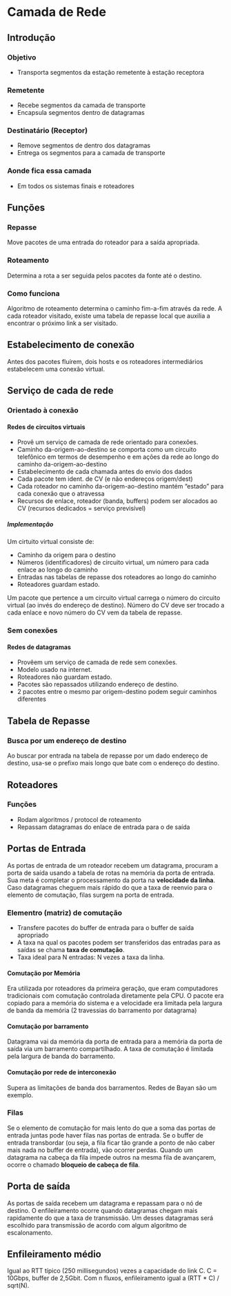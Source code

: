# Camada de Rede

## Introdução

### Objetivo
- Transporta segmentos da estação remetente à estação receptora

### Remetente
- Recebe segmentos da camada de transporte
- Encapsula segmentos dentro de datagramas

### Destinatário (Receptor)
- Remove segmentos de dentro dos datagramas
- Entrega os segmentos para a camada de transporte

### Aonde fica essa camada
- Em todos os sistemas finais e roteadores

## Funções

### Repasse
Move pacotes de uma entrada do roteador para a saída apropriada.

### Roteamento
Determina a rota a ser seguida pelos pacotes da fonte até o destino.

### Como funciona
Algoritmo de roteamento determina o caminho fim-a-fim através da rede. A cada roteador visitado, existe uma tabela de repasse local que auxilia a encontrar o próximo link a ser visitado.

## Estabelecimento de conexão
Antes dos pacotes fluírem, dois hosts e os roteadores intermediários estabelecem uma conexão virtual.

## Serviço de cada de rede

### Orientado à conexão

#### Redes de circuitos virtuais
- Provê um serviço de camada de rede orientado para conexões.
- Caminho da-origem-ao-destino se comporta como um circuito telefônico em termos de desempenho e em ações da rede ao longo do caminho da-origem-ao-destino
- Estabelecimento de cada chamada antes do envio dos dados
- Cada pacote tem ident. de CV (e não endereços origem/dest)
- Cada roteador no caminho da-origem-ao-destino mantém “estado” para cada conexão que o atravessa
- Recursos de enlace, roteador (banda, buffers) podem ser alocados ao CV (recursos dedicados = serviço previsível)

##### Implementação
Um cirtuito virtual consiste de:
- Caminho da origem para o destino
- Números (identificadores) de circuito virtual, um número para cada enlace ao longo do caminho
- Entradas nas tabelas de repasse dos roteadores ao longo do caminho
- Roteadores guardam estado.

Um pacote que pertence a um circuito virtual carrega o número do circuito virtual (ao invés do endereço de destino).
Número do CV deve ser trocado a cada enlace e novo número do CV vem da tabela de repasse.

### Sem conexões
#### Redes de datagramas
- Provêem um serviço de camada de rede sem conexões.
- Modelo usado na internet.
- Roteadores não guardam estado.
- Pacotes são repassados utilizando endereço de destino.
- 2 pacotes entre o mesmo par origem-destino podem seguir caminhos diferentes

## Tabela de Repasse

### Busca por um endereço de destino
Ao buscar por entrada na tabela de repasse por um dado endereço de destino, usa-se o prefixo mais longo que bate com o endereço do destino.

## Roteadores

### Funções
- Rodam algoritmos / protocol de roteamento
- Repassam datagramas do enlace de entrada para o de saída

## Portas de Entrada
As portas de entrada de um roteador recebem um datagrama, procuram a porta de saída usando a tabela de rotas na memória da porta de entrada. Sua meta é completar o processamento da porta na **velocidade da linha**. Caso datagramas cheguem mais rápido do que a taxa de reenvio para o elemento de comutação, filas surgem na porta de entrada.

### Elementro (matriz) de comutação
- Transfere pacotes do buffer de entrada para o buffer de saída apropriado
- A taxa na qual os pacotes podem ser transferidos das entradas para as saídas se chama **taxa de comutação**.
- Taxa ideal para N entradas: N vezes a taxa da linha.

#### Comutação por Memória
Era utilizada por roteadores da primeira geração, que eram computadores tradicionais com comutação controlada diretamente pela CPU. O pacote era copiado para a memória do sistema e a velocidade era limitada pela largura de banda da memória (2 travessias do barramento por datagrama)

#### Comutação por barramento
Datagrama vai da memória da porta de entrada para a memória da porta de saída via um barramento compartilhado. A taxa de comutação é limitada pela largura de banda do barramento.

#### Comutação por rede de interconexão
Supera as limitações de banda dos barramentos. Redes de Bayan são um exemplo.

### Filas
Se o elemento de comutação for mais lento do que a soma das portas de entrada juntas pode haver filas nas portas de entrada.
Se o buffer de entrada transbordar (ou seja, a fila ficar tão grande a ponto de não caber mais nada no buffer de entrada), vão ocorrer perdas.
Quando um datagrama na cabeça da fila impede outros na mesma fila de avançarem, ocorre o chamado **bloqueio de cabeça de fila**.

## Porta de saída
As portas de saída recebem um datagrama e repassam para o nó de destino. O enfileiramento ocorre quando datagramas chegam mais rapidamente do que a taxa de transmissão. Um desses datagramas será escolhido para transmissão de acordo com algum algoritmo de escalonamento.

## Enfileiramento médio
Igual ao RTT típico (250 millisegundos) vezes a capacidade do link C. C = 10Gbps, buffer de 2,5Gbit. Com n fluxos, enfileiramento igual a (RTT * C) / sqrt(N).
